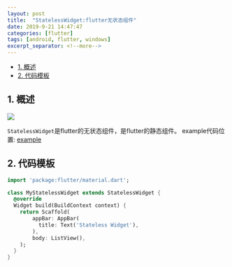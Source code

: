 ```yaml
---
layout: post
title:  "StatelessWidget:flutter无状态组件"
date: 2019-9-21 14:47:47
categories: [flutter]
tags: [android, flutter, windows]
excerpt_separator: <!--more-->
---
```



<!-- @import "[TOC]" {cmd="toc" depthFrom=1 depthTo=6 orderedList=false} -->

<!-- code_chunk_output -->

- [1. 概述](#1-概述)
- [2. 代码模板](#2-代码模板)

<!-- /code_chunk_output -->


## 1. 概述

<img src="https://img.shields.io/badge/flutter-v1.10.4--pre.53-blue" />

`StatelessWidget`是flutter的无状态组件，是flutter的静态组件。
example代码位置: [example](https://github.com/kaisawind/flutter_example/tree/3c85212ba1fb819c1fa2033f273bb8d1659bb7a2)

## 2. 代码模板

```dart
import 'package:flutter/material.dart';

class MyStatelessWidget extends StatelessWidget {
  @override
  Widget build(BuildContext context) {
    return Scaffold(
        appBar: AppBar(
          title: Text('Stateless Widget'),
        ),
        body: ListView(),
    );
  }
}
```